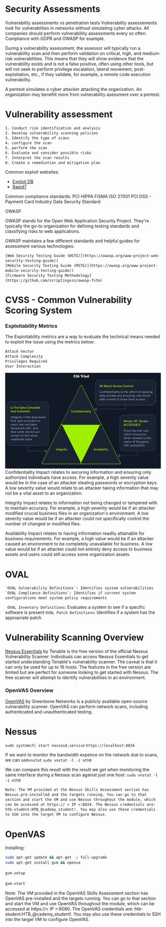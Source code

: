 # Security Assessments

Vulnerability assessments vs penetration tests
Vulnerability assessements look for vulnerablities in networks without simulating cyber attacks. All companies should perform vulnerabiliity assessments every so often. Compliance with GDPR and OWASP for example. 

During a vulnerability assessment, the assessor will typically run a vulnerability scan and then perform validation on critical, high, and medium-risk vulnerabilities. This means that they will show evidence that the vulnerability exists and is not a false positive, often using other tools, but will not seek to perform privilege escalation, lateral movement, post-exploitation, etc., if they validate, for example, a remote code execution vulnerability.

A pentest simulates a cyber attacker attacking the organization. An organization may benefiit more from vulnerability asessment over a pentest. 

# Vulnerability assessment
    1. Conduct risk identification and analysis
    2. Develop vulnerability scanning policies
    3. Identify the type of scans
    4. configure the scan
    5. perform the scan
    6. Evaluate and consider possible risks 
    7. Interpret the scan results
    8. Create a remediation and mitigation plan

Common exploit websites:
- [Exploit DB](https://www.exploit-db.com/)
- [Rapid7](https://www.rapid7.com/db/)

Common compliance standards:
    PCI
    HIPPA
    FISMA
    ISO 27001
    PCI DSS - Payment Card Industry Data Security Standard

OWASP

OWASP stands for the Open Web Application Security Project. They're typically the go-to organization for defining testing standards and classifying risks to web applications.

OWASP maintains a few different standards and helpful guides for assessment various technologies:

    [Web Security Testing Guide (WSTG)](https://owasp.org/www-project-web-security-testing-guide/)
    [Mobile Security Testing Guide (MSTG)](https://owasp.org/www-project-mobile-security-testing-guide/)
    [Firmware Security Testing Methodology](https://github.com/scriptingxss/owasp-fstm)

# CVSS - Common Vulnerability Scoring System
### Exploitability Metrics

The Exploitability metrics are a way to evaluate the technical means needed to exploit the issue using the metrics below:

    Attack Vector
    Attack Complexity
    Privileges Required
    User Interaction

![Image Description](./images/cia_triad.png)
Confidentiality Impact relates to securing information and ensuring only authorized individuals have access. For example, a high severity value would be in the case of an attacker stealing passwords or encryption keys. A low severity value would relate to an attacker taking information that may not be a vital asset to an organization.

Integrity Impact relates to information not being changed or tampered with to maintain accuracy. For example, a high severity would be if an attacker modified crucial business files in an organization's environment. A low severity value would be if an attacker could not specifically control the number of changed or modified files.

Availability Impact relates to having information readily attainable for business requirements. For example, a high value would be if an attacker caused an environment to be completely unavailable for business. A low value would be if an attacker could not entirely deny access to business assets and users could still access some organization assets.

# OVAL

    `OVAL Vulnerability Definitions`: Identifies system vulnerabilities
    `OVAL Compliance Definitions`: Identifies if current system configurations meet system policy requirements
   ` OVAL Inventory Definitions`: Evaluates a system to see if a specific software is present
    `OVAL Patch Definitions`: Identifies if a system has the appropriate patch

# Vulnerability Scanning Overview
[Nessus Essentials](https://community.tenable.com/s/article/Nessus-Essentials) by Tenable is the free version of the official Nessus Vulnerability Scanner. Individuals can access Nessus Essentials to get started understanding Tenable's vulnerability scanner. The caveat is that it can only be used for up to 16 hosts. The features in the free version are limited but are perfect for someone looking to get started with Nessus. The free scanner will attempt to identify vulnerabilities in an environment.

### OpenVAS Overview

[OpenVAS](https://www.openvas.org/) by Greenbone Networks is a publicly available open-source vulnerability scanner. OpenVAS can perform network scans, including authenticated and unauthenticated testing.

# Nessus
`sudo systemctl start nessusd.service`
`https://localhost:8834`

If we want to monitor the bandwidth expence on the network due to scans, we can use`vnstat`
`sudo vnstat -l -i eth0`

We can compare this result with the result we get when monitoring the same interface during a Nessus scan against just one host:
`sudo vnstat -l -i eth0`

    Note: The VM provided at the Nessus Skills Assessment section has Nessus pre-installed and the targets running. You can go to that section and start the VM and use Nessus throughout the module, which can be accessed at https:// < IP >:8834. The Nessus credentials are: htb-student:HTB_@cademy_student!. You may also use these credentials to SSH into the target VM to configure Nessus.

# OpenVAS

Installing:
```bash
sudo apt-get update && apt-get -y full-upgrade
sudo apt-get install gvm && openva

gvm-setup

gvm-start
```

Note: The VM provided in the OpenVAS Skills Assessment section has OpenVAS pre-installed and the targets running. You can go to that section and start the VM and use OpenVAS throughout the module, which can be accessed at https://< IP >:8080. The OpenVAS credentials are: htb-student:HTB_@cademy_student!. You may also use these credentials to SSH into the target VM to configure OpenVAS.



